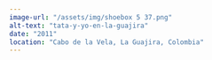 ```yaml
---
image-url: "/assets/img/shoebox 5 37.png"
alt-text: "tata-y-yo-en-la-guajira"
date: "2011"
location: "Cabo de la Vela, La Guajira, Colombia"
---
```


